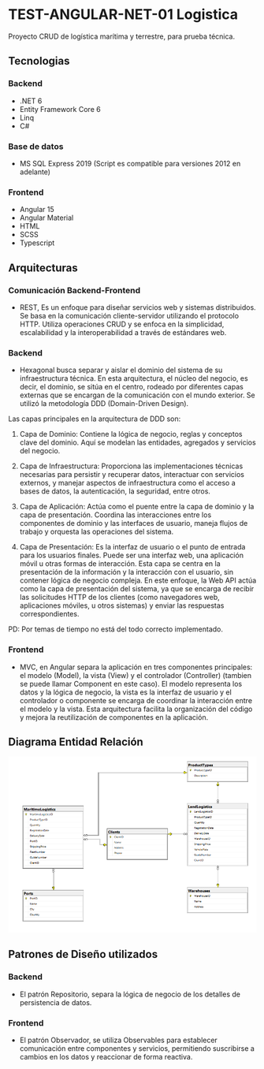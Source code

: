 # TEST-ANGULAR-NET-01 Logistica

Proyecto CRUD de logística marítima y terrestre, para prueba técnica.

## Tecnologias

### Backend

- .NET 6
- Entity Framework Core 6
- Linq
- C#

### Base de datos

- MS SQL Express 2019 (Script es compatible para versiones 2012 en adelante)

### Frontend

- Angular 15
- Angular Material
- HTML
- SCSS
- Typescript

## Arquitecturas

### Comunicación Backend-Frontend

- REST, Es un enfoque para diseñar servicios web y sistemas distribuidos. Se basa en la comunicación cliente-servidor utilizando el protocolo HTTP. Utiliza operaciones CRUD y se enfoca en la simplicidad, escalabilidad y la interoperabilidad a través de estándares web.

### Backend

- Hexagonal busca separar y aislar el dominio del sistema de su infraestructura técnica. En esta arquitectura, el núcleo del negocio, es decir, el dominio, se sitúa en el centro, rodeado por diferentes capas externas que se encargan de la comunicación con el mundo exterior. Se utilizó la metodología DDD  (Domain-Driven Design).

Las capas principales en la arquitectura de DDD son:

1. Capa de Dominio: Contiene la lógica de negocio, reglas y conceptos clave del dominio. Aquí se modelan las entidades, agregados y servicios del negocio.

2. Capa de Infraestructura: Proporciona las implementaciones técnicas necesarias para persistir y recuperar datos, interactuar con servicios externos, y manejar aspectos de infraestructura como el acceso a bases de datos, la autenticación, la seguridad, entre otros.

3. Capa de Aplicación: Actúa como el puente entre la capa de dominio y la capa de presentación. Coordina las interacciones entre los componentes de dominio y las interfaces de usuario, maneja flujos de trabajo y orquesta las operaciones del sistema.

4. Capa de Presentación: Es la interfaz de usuario o el punto de entrada para los usuarios finales. Puede ser una interfaz web, una aplicación móvil u otras formas de interacción. Esta capa se centra en la presentación de la información y la interacción con el usuario, sin contener lógica de negocio compleja. En este enfoque, la Web API actúa como la capa de presentación del sistema, ya que se encarga de recibir las solicitudes HTTP de los clientes (como navegadores web, aplicaciones móviles, u otros sistemas) y enviar las respuestas correspondientes. 

PD: Por temas de tiempo no está del todo correcto implementado.

### Frontend

- MVC, en Angular separa la aplicación en tres componentes principales: el modelo (Model), la vista (View) y el controlador (Controller) (tambien se puede llamar Component en este caso). El modelo representa los datos y la lógica de negocio, la vista es la interfaz de usuario y el controlador o componente se encarga de coordinar la interacción entre el modelo y la vista. Esta arquitectura facilita la organización del código y mejora la reutilización de componentes en la aplicación.

## Diagrama Entidad Relación

![Diagrama](./READMEFiles/ERD.png)

## Patrones de Diseño utilizados

### Backend
- El patrón Repositorio, separa la lógica de negocio de los detalles de persistencia de datos. 

### Frontend
- El patrón Observador, se utiliza Observables para establecer comunicación entre componentes y servicios, permitiendo suscribirse a cambios en los datos y reaccionar de forma reactiva.